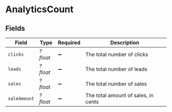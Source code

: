 # AnalyticsCount


## Fields

| Field                               | Type                                | Required                            | Description                         |
| ----------------------------------- | ----------------------------------- | ----------------------------------- | ----------------------------------- |
| `clicks`                            | *?float*                            | :heavy_minus_sign:                  | The total number of clicks          |
| `leads`                             | *?float*                            | :heavy_minus_sign:                  | The total number of leads           |
| `sales`                             | *?float*                            | :heavy_minus_sign:                  | The total number of sales           |
| `saleAmount`                        | *?float*                            | :heavy_minus_sign:                  | The total amount of sales, in cents |